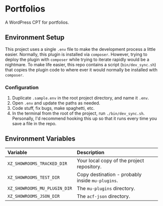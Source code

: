 # Portfolios

A WordPress CPT for portfolios.

## Environment Setup

This project uses a single `.env` file to make the development process a little
easier. Normally, this plugin is installed via `composer`. However, trying to
deploy the plugin with `composer` while trying to iterate rapidly would be a
nightmare. To make life easier, this repo contains a script (`bin/dev_sync.sh`)
that copies the plugin code to where ever it would normally be installed with
`composer`.

### Configuration

1. Duplicate `.sample.env` in the root project directory, and name it `.env`.
2. Open `.env` and update the paths as needed.
3. Code stuff, fix bugs, make spaghetti, etc.
4. In the terminal from the root of the project, run `./bin/dev_sync.sh`.
   Personally, I'd recommend hooking this up so that it runs every time you save
   a file in the repo.

## Environment Variables

| Variable                      | Description                                |
|:------------------------------|:-------------------------------------------|
| `XZ_SHOWROOMS_TRACKED_DIR`    | Your local copy of the project repository. |
| `XZ_SHOWROOMS_TEST_DIR`       | Copy destination - probably inside `mu-plugins`. |
| `XZ_SHOWROOMS_MU_PLUGIN_DIR`  | The `mu-plugins` directory.                |
| `XZ_SHOWROOMS_JSON_DIR`       | The `acf-json` directory.                  |

